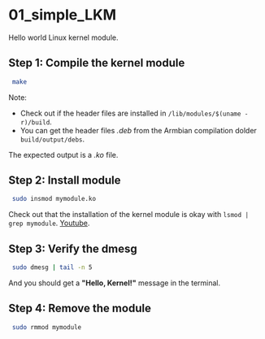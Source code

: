 # 01_simple_LKM
Hello world Linux kernel module. 

## Step 1:  Compile the kernel module

```bash
 make
```
Note: 
 * Check out if the header files are installed in `/lib/modules/$(uname -r)/build`.
 * You can get the header files *.deb* from the Armbian compilation dolder `build/output/debs`.
 
The expected output is a *.ko* file.

## Step 2: Install module

```bash
 sudo insmod mymodule.ko
```

Check out that the installation of the kernel module is okay with `lsmod | grep mymodule`. [Youtube](https://youtu.be/4tgluSJDA_E?t=671).

## Step 3: Verify the dmesg 

```bash
 sudo dmesg | tail -n 5
```
And you should get a **"Hello, Kernel!"** message in the terminal.

## Step 4: Remove the module

```bash
 sudo rmmod mymodule
```

